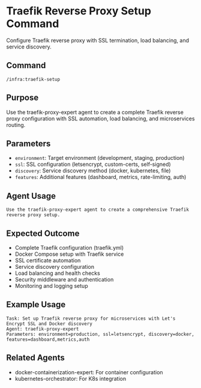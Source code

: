 # Traefik Reverse Proxy Setup Command

Configure Traefik reverse proxy with SSL termination, load balancing, and service discovery.

## Command
```
/infra:traefik-setup
```

## Purpose
Use the traefik-proxy-expert agent to create a complete Traefik reverse proxy configuration with SSL automation, load balancing, and microservices routing.

## Parameters
- `environment`: Target environment (development, staging, production)
- `ssl`: SSL configuration (letsencrypt, custom-certs, self-signed)
- `discovery`: Service discovery method (docker, kubernetes, file)
- `features`: Additional features (dashboard, metrics, rate-limiting, auth)

## Agent Usage
```
Use the traefik-proxy-expert agent to create a comprehensive Traefik reverse proxy setup.
```

## Expected Outcome
- Complete Traefik configuration (traefik.yml)
- Docker Compose setup with Traefik service
- SSL certificate automation
- Service discovery configuration
- Load balancing and health checks
- Security middleware and authentication
- Monitoring and logging setup

## Example Usage
```
Task: Set up Traefik reverse proxy for microservices with Let's Encrypt SSL and Docker discovery
Agent: traefik-proxy-expert
Parameters: environment=production, ssl=letsencrypt, discovery=docker, features=dashboard,metrics,auth
```

## Related Agents
- docker-containerization-expert: For container configuration
- kubernetes-orchestrator: For K8s integration